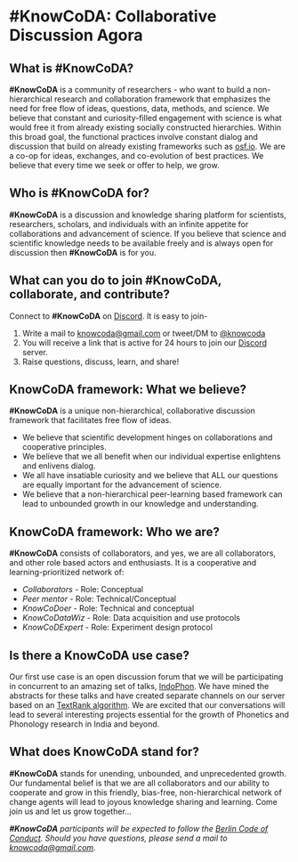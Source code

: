 # #KnowCoDA: Collaborative Discussion Agora

## What is #KnowCoDA?
**#KnowCoDA** is a community of researchers - who want to build a non-hierarchical research and collaboration framework that emphasizes the need for free flow of ideas, questions, data, methods, and science. We believe that constant and curiosity-filled engagement with science is what would free it from already existing socially constructed hierarchies. Within this broad goal, the functional practices involve constant dialog and discussion that build on already existing frameworks such as [osf.io](https://osf.io/). We are a co-op for ideas, exchanges, and co-evolution of best practices. We believe that every time we seek or offer to help, we grow.

<!--
KnowCoda sounded like a community to me (the "we" above, for ex), but this para makes it sound like a software. May want to consider adding some info on the "people" aspect: will knowcoda help academics who feel like they have no one to help? 
-->

## Who is #KnowCoDA for?
**#KnowCoDA** is a discussion and knowledge sharing platform for scientists, researchers, scholars, and individuals with an infinite appetite for collaborations and advancement of science. If you believe that science and scientific knowledge needs to be available freely and is always open for discussion then **#KnowCoDA** is for you.

<!--
is it an entirely new platform? because right now, it seems to use social media, Discord and existing platforms to help connect people. . . Below, you mention that it is a server on discord
-->


## What can you do to join #KnowCoDA, collaborate, and contribute?
Connect to **#KnowCoDA** on [Discord](https://discord.com/). It is easy to join- <!--maybe "connect to KnowCoda on Discord"-->

1. Write a mail to [knowcoda@gmail.com](knowcoda@gmail.com) or tweet/DM to [@knowcoda](https://twitter.com/knowcoda)
2. You will receive a link that is active for 24 hours to join our [Discord](https://discord.com/) server.
3. Raise questions, discuss, learn, and share!

## KnowCoDA framework: What we believe?
**#KnowCoDA** is a unique non-hierarchical, collaborative discussion framework that facilitates free flow of ideas.  <!-- not needed, since the "what" has already been answered. This section can be split into 2 sections, for easier reading. -->

- We believe that scientific development hinges on collaborations and cooperative principles.
- We believe that we all benefit when our individual expertise enlightens and enlivens dialog.
- We all have insatiable curiosity and we believe that ALL our questions are equally important for the advancement of science.
- We believe that a non-hierarchical peer-learning based framework can lead to unbounded growth in our knowledge and understanding.

## KnowCoDA framework: Who we are?
**#KnowCoDA** consists of collaborators, and yes, we are all collaborators, and other role based actors and enthusiasts. It is a cooperative and learning-prioritized network of:

 - *Collaborators* - Role: Conceptual
 - *Peer mentor* - Role: Technical/Conceptual
 - *KnowCoDoer* - Role: Technical and conceptual
 - *KnowCoDataWiz* - Role: Data acquisition and use protocols
 - *KnowCoDExpert* - Role: Experiment design protocol
 <!--this is very nice! It's a bit intimidating for students, would it be possible to elaborate on things here?-->
 
## Is there a KnowCoDA use case?
 Our first use case is an open discussion forum that we will be participating in concurrent to an amazing set of talks, [IndoPhon](https://indophon.wixsite.com/india). We have mined the abstracts for these talks and have created separate channels on our server based on an [TextRank algorithm](https://towardsdatascience.com/textrank-for-keyword-extraction-by-python-c0bae21bcec0?gi=ed5f098baaea). We are excited that our conversations will lead to several interesting projects essential for the growth of Phonetics and Phonology research in India and beyond.

<div style="page-break-after: always;"></div>

## What does KnowCoDA stand for?
**#KnowCoDA** stands for unending, unbounded, and unprecedented growth. Our fundamental belief is that we are all collaborators and our ability to cooperate and grow in this friendly, bias-free, non-hierarchical network of change agents will lead to joyous knowledge sharing and learning. Come join us and let us grow together...

***#KnowCoDA** participants will be expected to follow the [Berlin Code of Conduct](https://berlincodeofconduct.org/). Should you have questions, please send a mail to [knowcoda@gmail.com](knowcoda@gmail.com).*
<!--this section would be better titled "mission statement" -->
<!-- I think you need an anti-harassment policy on the website: I'm sure you can find a general-purpose one somewhere -->






